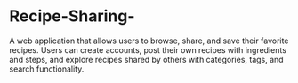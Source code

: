 # Recipe-Sharing-
A web application that allows users to browse, share, and save their favorite recipes. Users can create accounts, post their own recipes with ingredients and steps, and explore recipes shared by others with categories, tags, and search functionality.
